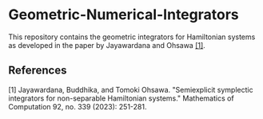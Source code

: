# Geometric-Numerical-Integrators
This repository contains the geometric integrators for Hamiltonian systems as developed in the paper by Jayawardana and Ohsawa [[1]](#1). 

## References
<a id="1">[1]</a> 
Jayawardana, Buddhika, and Tomoki Ohsawa. "Semiexplicit symplectic integrators for non-separable Hamiltonian systems." Mathematics of Computation 92, no. 339 (2023): 251-281.


